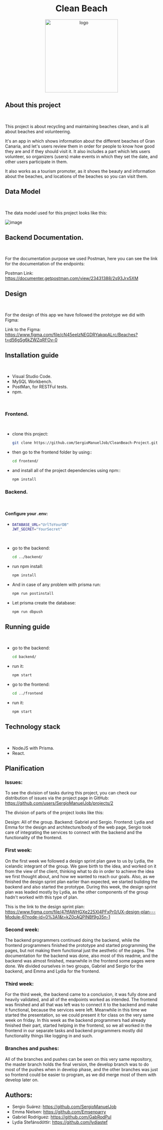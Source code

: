 <h1 align="center">Clean Beach</h1>

<div align="center">
    <img src="assets/Logo.png" alt="logo" width="240" height="240">
</div>


## About this project

<br/>

This project is about recycling and maintaining beaches clean, and is all about beaches and volunteering.

It's an app in which shows information about the different beaches of Gran Canaria, and let's users review them in order for people to know how good they are and if they should visit it. It also includes a part which lets users volunteer, so organizers (users) make events in which they set the date, and other users participate in them.

It also works as a tourism promoter, as it shows the beauty and information about the beaches, and locations of the beaches so you can visit them.

## Data Model

<br/>

The data model used for this project looks like this:

![image](assets/Diagram.png)

## Backend Documentation.

<br/>

For the documentation purpose we used Postman, here you can see the link for the documentation of the endpoints:

Postman Link: https://documenter.getpostman.com/view/23431388/2s93Jrx5XM

## Design

<br/>

For the design of this app we have followed the prototype we did with Figma:

 Link to the Figma: https://www.figma.com/file/cN45eeIzNEGDRYakqpALrc/Beaches?t=d56gSg6kZWZqRFOv-0

 ## Installation guide

 <br/>

- Visual Studio Code.
- MySQL Workbench.
- PostMan, for RESTFul tests.
- npm.

<br/>

### Frontend.

<br/>

* clone this project:
    ```sh
    git clone https://github.com/SergioManuelJob/CleanBeach-Project.git
    ```

* then go to the frontend folder by using::
    ```sh
    cd frontend/
    ```

* and install all of the project dependencies using npm::
    ```sh
    npm install
    ```

### Backend.

<br/>

#### Configure your .env:
*
    ```sh
    DATABASE_URL="UrlToYourDB"
    JWT_SECRET="YourSecret"
    ```

<br/>

* go to the backend:
    ```sh
    cd ../backend/
    ```

* run npm install:
    ```sh
    npm install
    ```

* And in case of any problem with prisma run:
    ```sh
    npm run postinstall
    ```

* Let prisma create the database:
    ```sh
    npm run dbpush
    ```

## Running guide

<br/>

* go to the backend:
    ```sh
    cd backend/
    ```

* run it:
    ```sh
    npm start
    ```

* go to the frontend:
    ```sh
    cd ../frontend
    ```

* run it:
    ```sh
    npm start
    ```

## Technology stack

<br/>

- NodeJS with Prisma.
- React.

## Planification

### Issues:

To see the division of tasks during this project, you can check our distribution of issues via the project page in GitHub: https://github.com/users/SergioManuelJob/projects/2

The division of parts of the project looks like this:

Design: All of the group.
Backend: Gabriel and Sergio.
Frontend: Lydia and Emma for the design and architecture/body of the web page, Sergio took care of integrating the services to connect with the backend and the functionality of the frontend.

### First week:

On the first week we followed a design sprint plan gave to us by Lydia, the icelandic integrant of the group. We gave birth to the idea, and worked on it from the view of the client, thinking what to do in order to achieve the idea we first thought about, and how we wanted to reach our goals. Also, as we finished the design sprint plan earlier than expected, we started building the backend and also started the prototype. During this week, the design sprint plan was leaded mostly by Lydia, as the other components of the group hadn't worked with this type of plan.

This is the link to the design sprint plan: https://www.figma.com/file/47tfAWHGXe225Xl4PFxPr0/UX-design-plan---Module-6?node-id=0%3A1&t=kZ0cAQPlNBf9g35n-1

### Second week:

The backend programmers continued doing the backend, while the frontend programmers finished the prototype and started programming the pages, but not making them functional just the aesthetic of the pages. The documentation for the backend was done, also most of this readme, and the backend was almost finished, meanwhile in the frontend some pages were done. We divided ourselves in two groups, Gabriel and Sergio for the backend, and Emma and Lydia for the frontend.

### Third week:

For the third week, the backend came to a conclusion, it was fully done and heavily validated, and all of the endpoints worked as intended. The frontend was finished and all that was left was to connect it to the backend and make it functional, because the services were left. Meanwhile in this time we started the presentation, so we could present it for class on the very same week on friday. In this week as the backend programmers had already finished their part, started helping in the frontend, so we all worked in the frontend in our separate tasks and backend programmers mostly did functionality things like logging in and such.

### Branches and pushes:

All of the branches and pushes can be seen on this very same repository, the master branch holds the final version, the develop branch was to do most of the pushes when in develop phase, and the other branches was just so frontend could be easier to program, as we did merge most of them with develop later on.

## Authors:

- Sergio Suárez: https://github.com/SergioManuelJob
- Emma Nielsen: https://github.com/Emsenparry
- Gabriel Rodríguez: https://github.com/GabRodPul
- Lydia Stefánsdóttir: https://github.com/lydiastef
